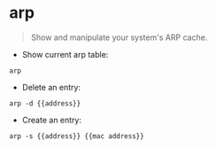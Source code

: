 # arp

> Show and manipulate your system's ARP cache.

- Show current arp table:

`arp`

- Delete an entry:

`arp -d {{address}}`

- Create an entry:

`arp -s {{address}} {{mac address}}`
